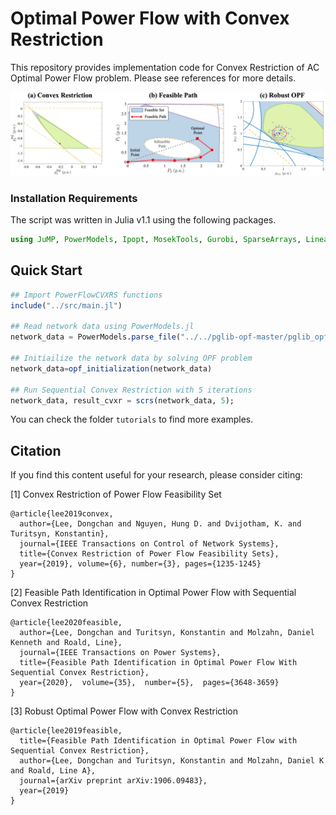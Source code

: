 # Optimal Power Flow with Convex Restriction

This repository provides implementation code for Convex Restriction of AC Optimal Power Flow problem. Please see references for more details.

<img src="tutorials/figure/illustration.png" width="750">


### Installation Requirements

The script was written in Julia v1.1 using the following packages.

```julia
using JuMP, PowerModels, Ipopt, MosekTools, Gurobi, SparseArrays, LinearAlgebra, Plots
```

## Quick Start


```julia
## Import PowerFlowCVXRS functions
include("../src/main.jl")

## Read network data using PowerModels.jl
network_data = PowerModels.parse_file("../../pglib-opf-master/pglib_opf_case118_ieee.m");

## Initiailize the network data by solving OPF problem
network_data=opf_initialization(network_data)

## Run Sequential Convex Restriction with 5 iterations
network_data, result_cvxr = scrs(network_data, 5);
```

You can check the folder `tutorials` to find more examples.

## Citation

If you find this content useful for your research, please consider citing: 

[1] Convex Restriction of Power Flow Feasibility Set <br />

    @article{lee2019convex,
      author={Lee, Dongchan and Nguyen, Hung D. and Dvijotham, K. and Turitsyn, Konstantin},
      journal={IEEE Transactions on Control of Network Systems},
      title={Convex Restriction of Power Flow Feasibility Sets},
      year={2019}, volume={6}, number={3}, pages={1235-1245}
    }

[2] Feasible Path Identification in Optimal Power Flow with Sequential Convex Restriction <br />

    @article{lee2020feasible,
      author={Lee, Dongchan and Turitsyn, Konstantin and Molzahn, Daniel Kenneth and Roald, Line},
      journal={IEEE Transactions on Power Systems}, 
      title={Feasible Path Identification in Optimal Power Flow With Sequential Convex Restriction}, 
      year={2020},  volume={35},  number={5},  pages={3648-3659}
    }    

[3] Robust Optimal Power Flow with Convex Restriction  <br />

    @article{lee2019feasible,
      title={Feasible Path Identification in Optimal Power Flow with Sequential Convex Restriction},
      author={Lee, Dongchan and Turitsyn, Konstantin and Molzahn, Daniel K and Roald, Line A},
      journal={arXiv preprint arXiv:1906.09483},
      year={2019}
    }
